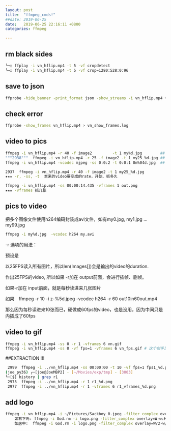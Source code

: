 ```yaml
---
layout: post
title:  "ffmpeg_cmds!"
##date: 2019-06-25
date:   2019-06-25 22:16:11 +0800
categories: ffmpeg

---
```


## rm black sides
```bash
╰─○ ffplay -i vn_hflip.mp4 -t 5 -vf cropdetect
╰─○ ffplay -i vn_hflip.mp4 -t 5 -vf crop=1280:528:0:96
```

## save to json
```bash
ffprobe -hide_banner -print_format json -show_streams -i vn_hflip.mp4 > vn_json_streams.log
```

## check error 
```bash
ffprobe -show_frames vn_hflip.mp4 > vn_show_frames.log
```

## video to pics
```bash
ffmpeg -i vn_hflip.mp4 -r 40 -f image2         -t 1 my%d.jpg        ## 跟下一行比會多了幾張重覆的，因為比來的video就25fps而已
"""2938"""  ffmpeg -i vn_hflip.mp4 -r 25 -f image2 -t 1 my25_%d.jpg ## 跟上一行几乎一样，就是正常的25 rate
ffmpeg -i vn_hflip.mp4 -vcodec mjpeg -ss 0:0:2 -t 0:0:1 0m%04d.jpg  ## 跟上面比主要就是从第二秒开始

2937  ffmpeg -i vn_hflip.mp4 -r 40 -f image2 -t 1 my25_%d.jpg
★★★ -r, -ss, -t  本来的video要变成的rate，开始、抓多久

ffmpeg -i vn_hflip.mp4 -ss 00:00:14.435 -vframes 1 out.png
★★★ -vframes 抓几张
```

## pics to video
把多个图像文件使用h264编码封装成avi文件，如有my0.jpg, my1.jpg ... my99.jpg

```bash
ffmpeg -i my%d.jpg  -vcodec h264 my.avi
```



-r 选项的用法：

预设是

以25FPS读入所有图片，所以len(Images[])会是输出的video的duration. 

作出25FPS的video, 所以如果 -r加在 output前面，会进行插帧、删帧。

如果-r加在 input前面，就是每秒读进来几张图片

如果　ffmpeg -r 10 -i z-%5d.jpeg -vcodec h264 -r 60 out10in60out.mp4

那么因为每秒读进来10张而已，硬做成60fps的video，也是没用，因为中间只是内插成了60fps





## video to gif
```bash
ffmpeg -i vn_hflip.mp4 -ss 0 -r 1 -vframes 6 vn.gif
ffmpeg -i vn_hflip.mp4 -ss 0 -vf fps=1 -vframes 6 vn_fps.gif # 这个似乎比上面的好一些 
```




##EXTRACTION !!!
```bash
 2999  ffmpeg -i ../vn_hflip.mp4 -ss 00:00:00 -t 10 -vf fps=1 fps1_%d.png
(joe_py36) ┌─[joe@JoeMBP2] - [~/Movies/exp/tmp] - [3003]
└─[$] history | grep r1                                                                                                                                                                           [22:06:04]
 2975  ffmpeg -i ../vn_hflip.mp4 -r 1 r1_%d.png
 2977  ffmpeg -i ../vn_hflip.mp4 -r 1 -vframes 6 r1_vframes_%d.png
```







## add logo 
```bash
ffmpeg -i vn_hflip.mp4 -i ~/Pictures/Sackboy_0.jpeg -filter_complex overlay=W-w:H-h vn_logo.avi
    如右下角: ffmpeg -i God.rm -i logo.png -filter_complex overlay=W-w:H-h my.avi
    如居中:  ffmpeg -i God.rm -i logo.png -filter_complex overlay=W/2-w/2:H/2-h/2 my.avi
```



